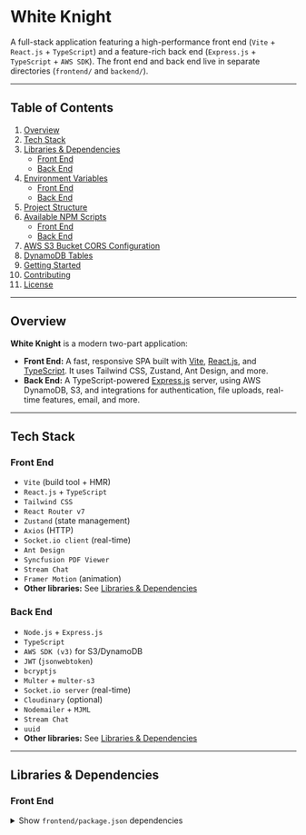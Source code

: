 
# White Knight

A full-stack application featuring a high-performance front end (`Vite` + `React.js` + `TypeScript`) and a feature-rich back end (`Express.js` + `TypeScript` + `AWS SDK`). The front end and back end live in separate directories (`frontend/` and `backend/`).

---

## Table of Contents

1. [Overview](#overview)
2. [Tech Stack](#tech-stack)
3. [Libraries & Dependencies](#libraries--dependencies)
    - [Front End](#front-end)
    - [Back End](#back-end)
4. [Environment Variables](#environment-variables)
    - [Front End](#front-end-env)
    - [Back End](#back-end-env)
5. [Project Structure](#project-structure)
6. [Available NPM Scripts](#available-npm-scripts)
    - [Front End](#front-end-scripts)
    - [Back End](#back-end-scripts)
7. [AWS S3 Bucket CORS Configuration](#aws-s3-bucket-cors-configuration)
8. [DynamoDB Tables](#dynamodb-tables)
9. [Getting Started](#getting-started)
10. [Contributing](#contributing)
11. [License](#license)

---

## Overview

**White Knight** is a modern two-part application:

- **Front End:** A fast, responsive SPA built with [Vite](https://vitejs.dev/), [React.js](https://react.dev/), and [TypeScript](https://www.typescriptlang.org/). It uses Tailwind CSS, Zustand, Ant Design, and more.
- **Back End:** A TypeScript-powered [Express.js](https://expressjs.com/) server, using AWS DynamoDB, S3, and integrations for authentication, file uploads, real-time features, email, and more.

---

## Tech Stack

### Front End

- `Vite` (build tool + HMR)
- `React.js` + `TypeScript`
- `Tailwind CSS`
- `React Router v7`
- `Zustand` (state management)
- `Axios` (HTTP)
- `Socket.io client` (real-time)
- `Ant Design`
- `Syncfusion PDF Viewer`
- `Stream Chat`
- `Framer Motion` (animation)
- **Other libraries:** See [Libraries & Dependencies](#libraries--dependencies)

### Back End

- `Node.js` + `Express.js`
- `TypeScript`
- `AWS SDK (v3)` for S3/DynamoDB
- `JWT` (`jsonwebtoken`)
- `bcryptjs`
- `Multer` + `multer-s3`
- `Socket.io server` (real-time)
- `Cloudinary` (optional)
- `Nodemailer` + `MJML`
- `Stream Chat`
- `uuid`
- **Other libraries:** See [Libraries & Dependencies](#libraries--dependencies)

---

## Libraries & Dependencies

### Front End

<details>
<summary>Show <code>frontend/package.json</code> dependencies</summary>

```jsonc
{
  "dependencies": {
    "@ant-design/icons": "^5.6.1",
    "@pdfme/common": "^5.3.15",
    "@pdfme/ui": "^5.3.15",
    "@stream-io/video-react-sdk": "^1.18.1",
    "@syncfusion/ej2-react-pdfviewer": "^29.1.35",
    "@types/moment": "^2.11.29",
    "@types/recharts": "^1.8.29",
    "antd": "^5.24.2",
    "axios": "^1.8.4",
    "crypto-js": "^4.2.0",
    "framer-motion": "^12.15.0",
    "moment": "^2.30.1",
    "moveable": "^0.53.0",
    "pdf-lib": "^1.17.1",
    "pdfjs-dist": "^4.10.38",
    "re-resizable": "^6.11.2",
    "react": "^19.0.0",
    "react-charts": "^3.0.0-beta.57",
    "react-dom": "^19.0.0",
    "react-draggable": "^4.4.6",
    "react-moveable": "^0.56.0",
    "react-pdf": "^9.2.1",
    "react-router-dom": "^7.2.0",
    "recharts": "^2.15.3",
    "socket.io-client": "^4.8.1",
    "stream-chat": "^9.3.0",
    "stream-chat-react": "^13.0.5",
    "suneditor": "^2.47.5",
    "suneditor-react": "^3.6.1",
    "tailwindcss": "^3.3.4",
    "zustand": "^5.0.3"
  },
  "devDependencies": {
    "@eslint/js": "^9.21.0",
    "@types/crypto-js": "^4.2.2",
    "@types/pdfjs-dist": "^2.10.377",
    "@types/react": "^19.0.10",
    "@types/react-dom": "^19.0.4",
    "@vitejs/plugin-react": "^4.3.4",
    "eslint": "^9.21.0",
    "eslint-config-prettier": "^10.0.2",
    "eslint-plugin-prettier": "^5.2.3",
    "eslint-plugin-react-hooks": "^5.1.0",
    "eslint-plugin-react-refresh": "^0.4.19",
    "globals": "^15.15.0",
    "prettier": "^3.5.3",
    "typescript": "~5.7.2",
    "@typescript-eslint/eslint-plugin": "^8.24.1",
    "@typescript-eslint/parser": "^8.24.1",
    "vite": "^6.2.0"
  }
}
</details>
Back End
<details> <summary>Show <code>backend/package.json</code> dependencies</summary>
jsonc
Copy
Edit
{
  "dependencies": {
    "@aws-sdk/client-dynamodb": "^3.777.0",
    "@aws-sdk/client-s3": "^3.777.0",
    "@aws-sdk/lib-dynamodb": "^3.778.0",
    "@aws-sdk/s3-request-presigner": "^3.806.0",
    "@types/mjml": "^4.7.4",
    "aws-sdk": "^2.1692.0",
    "axios": "^1.8.4",
    "bcryptjs": "^3.0.2",
    "cloudinary": "^2.6.0",
    "cookie-parser": "^1.4.7",
    "cors": "^2.8.5",
    "dotenv": "^16.4.7",
    "express": "^4.21.2",
    "jsonwebtoken": "^9.0.2",
    "mjml": "^4.15.3",
    "multer": "^1.4.5-lts.2",
    "multer-s3": "^3.0.1",
    "nodemailer": "^6.10.0",
    "nodemon": "^3.1.9",
    "pdf-parse": "^1.1.1",
    "socket.io": "^4.8.1",
    "stream-chat": "^8.60.0",
    "uuid": "^11.1.0",
    "zustand": "^5.0.3"
  },
  "devDependencies": {
    "@types/cookie-parser": "^1.4.8",
    "@types/cors": "^2.8.17",
    "@types/express": "^5.0.1",
    "@types/jsonwebtoken": "^9.0.9",
    "@types/multer": "^1.4.12",
    "@types/multer-s3": "^3.0.3",
    "@types/node": "^22.13.14",
    "@types/nodemailer": "^6.4.17",
    "eslint": "^9.23.0",
    "@typescript-eslint/eslint-plugin": "^8.28.0",
    "@typescript-eslint/parser": "^8.28.0",
    "ts-node": "^10.9.2",
    "typescript": "^5.8.2"
  }
}
</details>
Environment Variables
Front End (frontend/.env)
env
Copy
Edit
VITE_BACKEND_URL=https://your-backend-api.example.com
VITE_GPT_KEY=your-openai-api-key
VITE_STREAM_API_KEY=your-stream-chat-api-key
Back End (backend/.env)
env
Copy
Edit
AWS_REGION=your-aws-region
AWS_ACCESS_KEY_ID=your-access-key-id
AWS_SECRET_ACCESS_KEY=your-secret-access-key
AWS_BUCKET_NAME=your-s3-bucket-name

SMTP_USER=your-smtp-username
SMTP_PASS=your-smtp-password
SENDER_EMAIL=your-sender-email-address

JWT_SECRET=your-jsonwebtoken-secret

CLOUDNAME=your-cloudinary-cloud-name
CLOUD_API_KEY=your-cloudinary-api-key
CLOUD_API_SECRET=your-cloudinary-api-secret

STEAM_API_KEY=your-steam-api-key
STEAM_API_SECRET=your-steam-api-secret

NODE_ENV=development
Project Structure
plaintext
Copy
Edit
├── frontend/
│   ├── public/
│   ├── src/
│   │   ├── assets/
│   │   ├── components/
│   │   ├── context/
│   │   ├── hooks/
│   │   ├── pages/
│   │   ├── services/
│   │   ├── store/
│   │   ├── styles/
│   │   ├── utils/
│   │   ├── App.tsx
│   │   ├── main.tsx
│   │   └── vite-env.d.ts
│   ├── .env.example
│   ├── .eslintrc.js
│   ├── .prettierrc
│   ├── tsconfig.json
│   ├── tailwind.config.cjs
│   ├── vite.config.ts
│   └── package.json
│
├── backend/
│   ├── src/
│   │   ├── controllers/
│   │   ├── middlewares/
│   │   ├── models/
│   │   ├── routes/
│   │   ├── services/
│   │   ├── utils/
│   │   ├── index.ts
│   │   └── server.ts
│   ├── .env.example
│   └── package.json
│
├── aws-s3-cors.json
├── README.md
└── LICENSE
Available NPM Scripts
Front End
js
Copy
Edit
{
  "scripts": {
    "dev": "vite",
    "build": "tsc -b && vite build",
    "preview": "vite preview",
    "lint": "eslint .",
    "format": "prettier --write 'src/**/*.{ts,tsx,css,md}'"
  }
}
Back End
jsonc
Copy
Edit
{
  "scripts": {
    "dev": "nodemon ./src/index.ts",
    "start": "ts-node src/index.ts",
    "build": "tsc",
    "serve": "node dist/index.js",
    "test": "echo \"Error: no test specified\" && exit 1"
  }
}
AWS S3 Bucket CORS Configuration
json
Copy
Edit
[
  {
    "AllowedHeaders": ["*"],
    "AllowedMethods": ["GET", "PUT", "POST", "DELETE", "HEAD"],
    "AllowedOrigins": ["http://localhost:5173"],
    "ExposeHeaders": [
      "ETag",
      "x-amz-meta-custom-header",
      "x-amz-server-side-encryption"
    ],
    "MaxAgeSeconds": 3600
  }
]
DynamoDB Tables
Table Name	Status	Partition Key	Sort Key	Read Capacity	Write Capacity	Total Size
Documents	Active	documentId (S)	–	On-demand	On-demand	6.7 KB
Notifications	Active	notificationId(S)	–	On-demand	On-demand	3.4 KB
Projects	Active	projectId (S)	–	On-demand	On-demand	343 B
Teams	Active	teamId (S)	–	On-demand	On-demand	314 B
UserActivity	Active	activityId (S)	–	On-demand	On-demand	48 KB
Users	Active	user_id (S)	–	On-demand	On-demand	6.9 KB

Getting Started
bash
Copy
Edit
# 1. Clone the repository
git clone https://github.com/your-org/white-knight.git
cd white-knight

# 2. Create .env files in frontend/ and backend/ based on the .env.example templates

# 3. Install dependencies
cd frontend && npm install
cd ../backend && npm install

# 4. Run back end
cd backend
npm run dev

# 5. In a new terminal, run front end
cd ../frontend
npm run dev

# 6. Open http://localhost:5173 in your browser!
